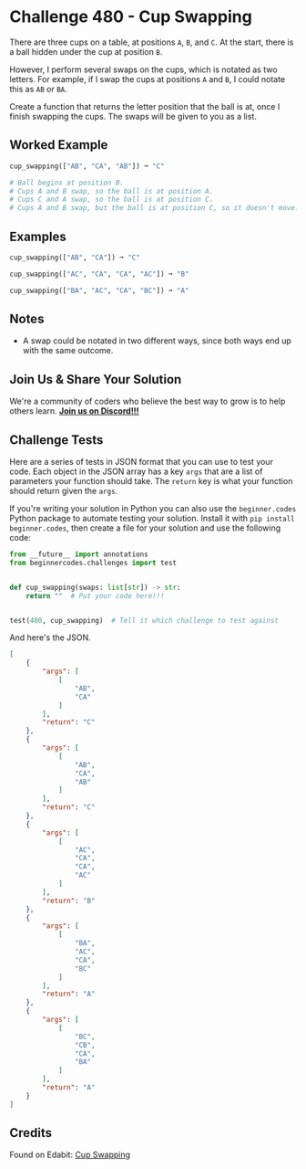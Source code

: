# Challenge 480 - Cup Swapping

There are three cups on a table, at positions `A`, `B`, and `C`. At the start, there is a ball hidden under the cup at position `B`.

However, I perform several swaps on the cups, which is notated as two letters. For example, if I swap the cups at positions `A` and `B`, I could notate this as `AB` or `BA`.

Create a function that returns the letter position that the ball is at, once I finish swapping the cups. The swaps will be given to you as a list.

## Worked Example
```python
cup_swapping(["AB", "CA", "AB"]) ➞ "C"

# Ball begins at position B.
# Cups A and B swap, so the ball is at position A.
# Cups C and A swap, so the ball is at position C.
# Cups A and B swap, but the ball is at position C, so it doesn't move.
```
## Examples
```python
cup_swapping(["AB", "CA"]) ➞ "C"

cup_swapping(["AC", "CA", "CA", "AC"]) ➞ "B"

cup_swapping(["BA", "AC", "CA", "BC"]) ➞ "A"
```
## Notes

- A swap could be notated in two different ways, since both ways end up with the same outcome.

## Join Us & Share Your Solution

We're a community of coders who believe the best way to grow is to help others learn. **[Join us on Discord!!!](https://discord.gg/sfHykntuGy)**

## Challenge Tests

Here are a series of tests in JSON format that you can use to test your code. Each object in the JSON array has a key `args` that are a list of parameters your function should take. The `return` key is what your function should return given the `args`. 

If you're writing your solution in Python you can also use the `beginner.codes` Python package to automate testing your solution. Install it with `pip install beginner.codes`, then create a file for your solution and use the following code:
```python
from __future__ import annotations
from beginnercodes.challenges import test


def cup_swapping(swaps: list[str]) -> str:
    return ""  # Put your code here!!!


test(480, cup_swapping)  # Tell it which challenge to test against
```
And here's the JSON.
```json
[
    {
        "args": [
            [
                "AB",
                "CA"
            ]
        ],
        "return": "C"
    },
    {
        "args": [
            [
                "AB",
                "CA",
                "AB"
            ]
        ],
        "return": "C"
    },
    {
        "args": [
            [
                "AC",
                "CA",
                "CA",
                "AC"
            ]
        ],
        "return": "B"
    },
    {
        "args": [
            [
                "BA",
                "AC",
                "CA",
                "BC"
            ]
        ],
        "return": "A"
    },
    {
        "args": [
            [
                "BC",
                "CB",
                "CA",
                "BA"
            ]
        ],
        "return": "A"
    }
]
```
## Credits

Found on Edabit: [Cup Swapping](https://edabit.com/challenge/M47FDJLjfNoZ6k6gF)
